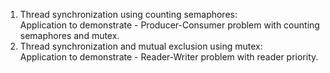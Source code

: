 1. Thread synchronization using counting semaphores:  
   Application to demonstrate - Producer-Consumer problem with counting semaphores and mutex.
2. Thread synchronization and mutual exclusion using mutex:  
   Application to demonstrate - Reader-Writer problem with reader priority.

